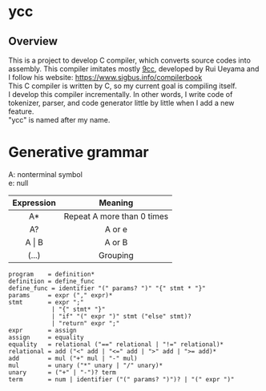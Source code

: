# ycc

## Overview
This is a project to develop C compiler, which converts source codes into assembly. This compiler imitates mostly  [9cc](https://github.com/rui314/9cc), developed by Rui Ueyama and I follow his website: https://www.sigbus.info/compilerbook  
This C compiler is written by C, so my current goal is compiling itself.  
I develop this compiler incrementally. In other words, I write code of tokenizer, parser, and code generator little by little when I add a new feature.  
"ycc" is named after my name. 

# Generative grammar

A: nonterminal symbol  
e: null

| Expression |          Meaning           |
| :--------: | :------------------------: |
|     A*     | Repeat A more than 0 times |
|     A?     |           A or e           |
|   A \| B   |           A or B           |
|   (...)    |          Grouping          |

```
program    = definition*
definition = define_func
define_func = identifier "(" params? ")" "{" stmt * "}"
params     = expr ("," expr)*
stmt       = expr ";"
            | "{" stmt* "}"
            | "if" "(" expr ")" stmt ("else" stmt)?
            | "return" expr ";"
expr       = assign
assign     = equality
equality   = relational ("==" relational | "!=" relational)*
relational = add ("<" add | "<=" add | ">" add | ">= add)*
add        = mul ("+" mul | "-" mul)
mul        = unary ("*" unary | "/" unary)*
unary      = ("+" | "-")? term
term       = num | identifier ("(" params? ")")? | "(" expr ")"
```
